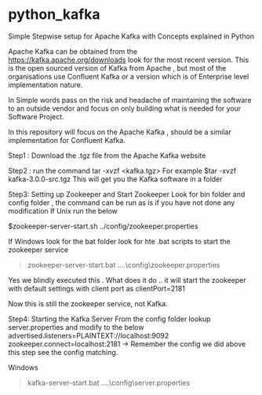 # python_kafka
Simple Stepwise setup for Apache Kafka with Concepts explained in Python

Apache Kafka can be obtained from the https://kafka.apache.org/downloads look for the most recent version. This is the open sourced version of Kafka from Apache , but most of the organisations use Confluent Kafka or a version which is of Enterprise level implementation nature.

In Simple words pass on the risk and headache of maintaining the software to an outside vendor and focus on only building what is needed for your Software Project. 

In this repository will focus on the Apache Kafka , should be a similar implementation for Confluent Kafka.

Step1 : Download the .tgz file from the Apache Kafka website

Step2 : run the command tar -xvzf <kafka.tgz>
For example $tar -xvzf kafka-3.0.0-src.tgz
This will get you the Kafka software in a folder

Step3: Setting up Zookeeper and Start Zookeeper
Look for bin folder and config folder , the command can be run as is if you have not done any modification
If Unix run the below 

$zookeeper-server-start.sh ../config/zookeeper.properties

If Windows look for the bat folder look for hte .bat scripts to start the zookeeper service
>zookeeper-server-start.bat ..\..\config\zookeeper.properties

Yes we blindly executed this . What does it do .. it will start the zookeeper with default settings with client port as clientPort=2181

Now this is still the zookeeper service, not Kafka.

Step4: Starting the Kafka Server
From the config folder lookup server.properties and modify to the below
advertised.listeners=PLAINTEXT://localhost:9092
zookeeper.connect=localhost:2181 -> Remember the config we did above this step see the config matching.

Windows
>kafka-server-start.bat ..\..\config\server.properties